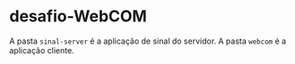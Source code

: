 # desafio-WebCOM

A pasta `sinal-server` é a aplicação de sinal do servidor.
A pasta `webcom` é a aplicação cliente.
